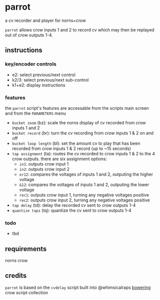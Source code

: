 # parrot
a cv recorder and player for norns+crow 

`parrot` allows crow inputs 1 and 2 to record cv which may then be replayed out of crow outputs 1-4.

## instructions

### key/encoder controls
* e2: select previous/next control
* k2/3: select previous/next sub-control
* k1+e2: display instructions

### features
the `parrot` script's features are accessable from the scripts main screen and from the `PARAMETERS` menu

* `bucket zoom` (bz): scale the norns display of cv recorded from crow inputs 1 and 2
* `bucket record` (br): turn the cv recording from crow inputs 1 & 2  on and off
* `bucket loop length` (bl): set the amount cv to play that has been recorded from crow inputs 1 & 2 record (up to ~15 seconds)
* `tap assignment` (ta): routes the cv recorded to crow inputs 1 & 2 to the 4 crow outputs. there are six assignment options:
  * `in1`: outputs crow input 1
  * `in2`: outputs crow input 2
  * `or12`: compares the voltages of inputs 1 and 2, outputing the higher voltage 
  * `&12`: compares the voltages of inputs 1 and 2, outputing the lower voltage 
  * `rec1`: outputs crow input 1, turning any negative voltages positive
  * `rec2`: outputs crow input 2, turning any negative voltages positive
* `tap delay` (td): delay the recorded cv sent to crow outputs 1-4
* `quantize taps` (tq): quantize the cv sent to crow outputs 1-4 

### todo
* tbd

## requirements
norns
crow

## credits
`parrot` is based on the `cvdelay` script built into @whimsicalraps [bowering](https://github.com/whimsicalraps/bowering) crow script collection
